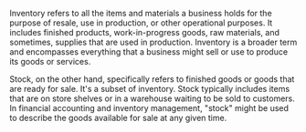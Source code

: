 Inventory refers to all the items and materials a business holds for the purpose of resale, use in production, or other operational purposes. It includes finished products, work-in-progress goods, raw materials, and sometimes, supplies that are used in production. Inventory is a broader term and encompasses everything that a business might sell or use to produce its goods or services.

Stock, on the other hand, specifically refers to finished goods or goods that are ready for sale. It's a subset of inventory. Stock typically includes items that are on store shelves or in a warehouse waiting to be sold to customers. In financial accounting and inventory management, "stock" might be used to describe the goods available for sale at any given time.